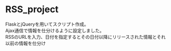 # RSS_project
FlaskとjQueryを用いてスクリプト作成。  
Ajax通信で情報を仕分けるように設定しました。  
RSSのURLを入力、日付を指定するとその日付以降にリリースされた情報とそれ以前の情報を仕分け
